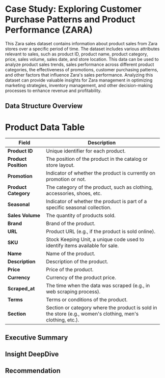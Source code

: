 # Case Study: Exploring Customer Purchase Patterns and Product Performance (ZARA)
This Zara sales dataset contains information about product sales from Zara stores over a specific period of time. The dataset includes various attributes relevant to sales, such as product ID, product name, product category, price, sales volume, sales date, and store location. This data can be used to analyze product sales trends, sales performance across different product categories, the effectiveness of promotions, customer purchasing patterns, and other factors that influence Zara's sales performance. Analyzing this dataset can provide valuable insights for Zara management in optimizing marketing strategies, inventory management, and other decision-making processes to enhance revenue and profitability.
## Data Structure Overview

# Product Data Table

| Field           | Description                                                                                      |
|------------------|--------------------------------------------------------------------------------------------------|
| **Product ID**   | Unique identifier for each product.                                                             |
| **Product Position** | The position of the product in the catalog or store layout.                                 |
| **Promotion**    | Indicator of whether the product is currently on promotion or not.                              |
| **Product Category** | The category of the product, such as clothing, accessories, shoes, etc.                     |
| **Seasonal**     | Indicator of whether the product is part of a specific seasonal collection.                     |
| **Sales Volume** | The quantity of products sold.                                                                  |
| **Brand**        | Brand of the product.                                                                           |
| **URL**          | Product URL (e.g., if the product is sold online).                                              |
| **SKU**          | Stock Keeping Unit, a unique code used to identify items available for sale.                    |
| **Name**         | Name of the product.                                                                            |
| **Description**  | Description of the product.                                                                     |
| **Price**        | Price of the product.                                                                           |
| **Currency**     | Currency of the product price.                                                                  |
| **Scraped_at**   | The time when the data was scraped (e.g., in web scraping process).                             |
| **Terms**        | Terms or conditions of the product.                                                             |
| **Section**      | Section or category where the product is sold in the store (e.g., women's clothing, men's clothing, etc.). |

## Executive Summary
## Insight DeepDive
## Recommendation 
